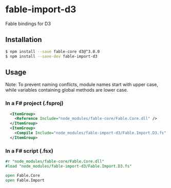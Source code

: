 # fable-import-d3

Fable bindings for D3

## Installation

```sh
$ npm install --save fable-core d3@^3.0.0
$ npm install --save-dev fable-import-d3
```

## Usage

Note: To prevent naming conflicts, module names start with upper case,
while variables containing global methods are lower case.

### In a F# project (.fsproj)

```xml
  <ItemGroup>
    <Reference Include="node_modules/fable-core/Fable.Core.dll" />
  </ItemGroup>
  <ItemGroup>
    <Compile Include="node_modules/fable-import-d3/Fable.Import.D3.fs" />
  </ItemGroup>
```

### In a F# script (.fsx)

```fsharp
#r "node_modules/fable-core/Fable.Core.dll"
#load "node_modules/fable-import-d3/Fable.Import.D3.fs"

open Fable.Core
open Fable.Import
```
